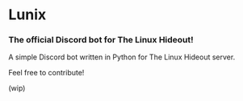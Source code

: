 # Lunix
### The official Discord bot for The Linux Hideout!

A simple Discord bot written in Python for The Linux Hideout server.

Feel free to contribute!

(wip)

